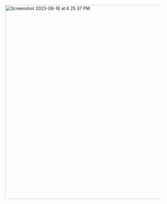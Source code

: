 <img align="center" width="625" alt="Screenshot 2023-08-16 at 6 25 37 PM" src="https://github.com/comeonaman/react-weatherapp/assets/102567339/1ea6b0dc-8c88-4157-b0e1-493bd50f7529">
